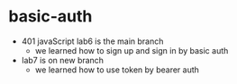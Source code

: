 # basic-auth
- 401 javaScript lab6 is the main branch
    - we learned how to sign up and sign in by basic auth 
- lab7 is on new branch 
    - we learned how to use token by bearer auth 
    
